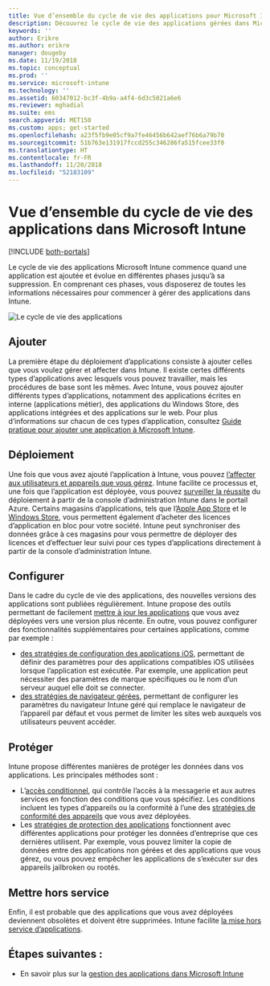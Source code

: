 ```yaml
---
title: Vue d’ensemble du cycle de vie des applications pour Microsoft Intune
description: Découvrez le cycle de vie des applications gérées dans Microsoft Intune. Le cycle de vie des applications implique l’ajout, le déploiement, la configuration, la protection et la mise hors service des applications.
keywords: ''
author: Erikre
ms.author: erikre
manager: dougeby
ms.date: 11/19/2018
ms.topic: conceptual
ms.prod: ''
ms.service: microsoft-intune
ms.technology: ''
ms.assetid: 60347012-bc3f-4b9a-a4f4-6d3c5021a6e6
ms.reviewer: mghadial
ms.suite: ems
search.appverid: MET150
ms.custom: apps; get-started
ms.openlocfilehash: a23f5fb9e05cf9a7fe46456b642aef76b6a79b70
ms.sourcegitcommit: 51b763e131917fccd255c346286fa515fcee33f0
ms.translationtype: HT
ms.contentlocale: fr-FR
ms.lasthandoff: 11/20/2018
ms.locfileid: "52183109"
---
```

# <a name="overview-of-the-app-lifecycle-in-microsoft-intune"></a>Vue d’ensemble du cycle de vie des applications dans Microsoft Intune

[!INCLUDE [both-portals](./includes/note-for-both-portals.md)]

Le cycle de vie des applications Microsoft Intune commence quand une application est ajoutée et évolue en différentes phases jusqu’à sa suppression. En comprenant ces phases, vous disposerez de toutes les informations nécessaires pour commencer à gérer des applications dans Intune.

![Le cycle de vie des applications](./media/app-lifecycle.png "le cycle de vie des applications Intune")

## <a name="add"></a>Ajouter

La première étape du déploiement d’applications consiste à ajouter celles que vous voulez gérer et affecter dans Intune. Il existe certes différents types d’applications avec lesquels vous pouvez travailler, mais les procédures de base sont les mêmes. Avec Intune, vous pouvez ajouter différents types d’applications, notamment des applications écrites en interne (applications métier), des applications du Windows Store, des applications intégrées et des applications sur le web. Pour plus d’informations sur chacun de ces types d’application, consultez [Guide pratique pour ajouter une application à Microsoft Intune](apps-add.md). 

## <a name="deploy"></a>Déploiement

Une fois que vous avez ajouté l’application à Intune, vous pouvez [l’affecter aux utilisateurs et appareils que vous gérez](apps-deploy.md). Intune facilite ce processus et, une fois que l’application est déployée, vous pouvez [surveiller la réussite](apps-monitor.md) du déploiement à partir de la console d’administration Intune dans le portail Azure. Certains magasins d’applications, tels que l’[Apple App Store](vpp-apps-ios.md) et le [Windows Store](windows-store-for-business.md), vous permettent également d’acheter des licences d’application en bloc pour votre société. Intune peut synchroniser des données grâce à ces magasins pour vous permettre de déployer des licences et d’effectuer leur suivi pour ces types d’applications directement à partir de la console d’administration Intune.

## <a name="configure"></a>Configurer

Dans le cadre du cycle de vie des applications, des nouvelles versions des applications sont publiées régulièrement. Intune propose des outils permettant de facilement [mettre à jour les applications](apps-add.md) que vous avez déployées vers une version plus récente. En outre, vous pouvez configurer des fonctionnalités supplémentaires pour certaines applications, comme par exemple :
- [des stratégies de configuration des applications iOS](app-configuration-policies-use-ios.md), permettant de définir des paramètres pour des applications compatibles iOS utilisées lorsque l’application est exécutée. Par exemple, une application peut nécessiter des paramètres de marque spécifiques ou le nom d’un serveur auquel elle doit se connecter.
- [des stratégies de navigateur gérées](app-configuration-managed-browser.md), permettant de configurer les paramètres du navigateur Intune géré qui remplace le navigateur de l’appareil par défaut et vous permet de limiter les sites web auxquels vos utilisateurs peuvent accéder.

## <a name="protect"></a>Protéger

Intune propose différentes manières de protéger les données dans vos applications. Les principales méthodes sont :
- L’[accès conditionnel](conditional-access.md), qui contrôle l’accès à la messagerie et aux autres services en fonction des conditions que vous spécifiez. Les conditions incluent les types d’appareils ou la conformité à l’une des [stratégies de conformité des appareils](device-compliance.md) que vous avez déployées.
- Les [stratégies de protection des applications](app-protection-policy.md) fonctionnent avec différentes applications pour protéger les données d’entreprise que ces dernières utilisent. Par exemple, vous pouvez limiter la copie de données entre des applications non gérées et des applications que vous gérez, ou vous pouvez empêcher les applications de s’exécuter sur des appareils jailbroken ou rootés.

## <a name="retire"></a>Mettre hors service

Enfin, il est probable que des applications que vous avez déployées deviennent obsolètes et doivent être supprimées. Intune facilite [la mise hors service d’applications](device-management.md).

## <a name="next-steps"></a>Étapes suivantes :

- En savoir plus sur la [gestion des applications dans Microsoft Intune](app-management.md)
